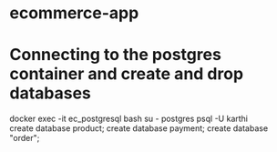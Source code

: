 # ecommerce-app

# Connecting to the postgres container and create and drop databases
docker exec -it ec_postgresql bash
su - postgres
psql -U karthi  
create database product;
create database payment;
create database "order";